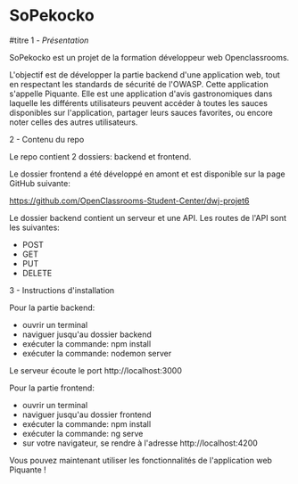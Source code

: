 # SoPekocko

#titre 1 - *Présentation*

SoPekocko est un projet de la formation développeur web Openclassrooms.

L'objectif est de développer la partie backend d'une application web, tout en respectant les standards de sécurité de l'OWASP. Cette application s'appelle Piquante. Elle est une application d'avis gastronomiques dans laquelle les différents utilisateurs peuvent accéder à toutes les sauces disponibles sur l'application, partager leurs sauces favorites, ou encore noter celles des autres utilisateurs.

2 - Contenu du repo

Le repo contient 2 dossiers: backend et frontend.

Le dossier frontend a été développé en amont et est disponible sur la page GitHub suivante:

https://github.com/OpenClassrooms-Student-Center/dwj-projet6

Le dossier backend contient un serveur et une API. Les routes de l'API sont les suivantes:

  - POST
  - GET
  - PUT
  - DELETE

3 - Instructions d'installation

Pour la partie backend:

  - ouvrir un terminal
  - naviguer jusqu'au dossier backend
  - exécuter la commande: npm install
  - exécuter la commande: nodemon server

Le serveur écoute le port http://localhost:3000

Pour la partie frontend:

  - ouvrir un terminal
  - naviguer jusqu'au dossier frontend
  - exécuter la commande: npm install
  - exécuter la commande: ng serve
  - sur votre navigateur, se rendre à l'adresse http://localhost:4200

Vous pouvez maintenant utiliser les fonctionnalités de l'application web Piquante !
